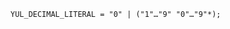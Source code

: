 <!-- This file is generated automatically by infrastructure scripts. Please don't edit by hand. -->

```{ .ebnf .slang-ebnf #YUL_DECIMAL_LITERAL }
YUL_DECIMAL_LITERAL = "0" | ("1"…"9" "0"…"9"*);
```
